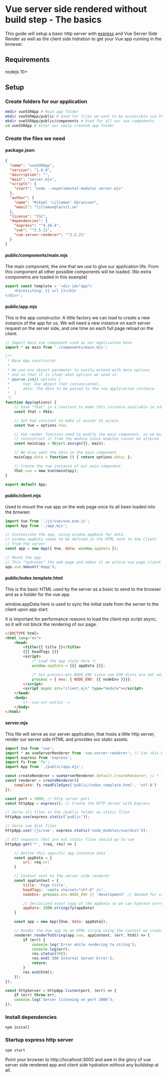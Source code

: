 # Vue server side rendered without build step - The basics

This guide will setup a basic http server with [express](https://expressjs.com/) and Vue Server Side Render as well as the client side hidration to get your Vue app running in the browser.

## Requirements

nodejs 10+

## Setup

### Create folders for our application

```bash
mkdir vueSSRApp # Main app folder
mkdir vueSSRApp/public # Used for files we want to be accessible via the browser
mkdir vueSSRApp/public/components # Used for all our vue components
cd vueSSRApp # Enter our newly created app folder
```

### Create the files we need

#### package.json:

```json
{
  "name": "vueSSRApp",
  "version": "1.0.0",
  "description": "",
  "main": "server.mjs",
  "scripts": {
    "start": "node --experimental-modules server.mjs"
  },
  "author": {
    "name": "Mikael 'Lilleman' Göransson",
    "email": "lilleman@larvit.se"
  },
  "license": "ISC",
  "dependencies": {
    "express": "^4.16.4",
    "vue": "^2.5.21",
    "vue-server-renderer": "^2.5.21"
  }
}
```

#### public/components/main.mjs

The main component, the one that we use to give our application life. From this
component all other possible components will be loaded. (No extra componetns
are loaded in this example)

```javascript
export const template = `<div id="app">
	<h1>Visiting: {{ url }}</h1>
</div>`;
```

#### public/app.mjs

This is the app constructor. A little factory we can load to create a new
instance of the app for us. We will need a new instance on each server request
on the server side, and one time on each full page reload on the client.

```javascript
// Import main vue component used as our application base
import * as main from './components/main.mjs';

/**
 * Base App constructor
 *
 * We use one object parameter to easily extend with more options
 * and so that it is clear what options we send in
 * @param {obj} options {
 *		Vue: Vue object (not instanciated),
 *		data: The data to be passed to the vue application instance
 *	}
 */
function App(options) {
	// Save "that" in a constant to make this instance available in sub scopes
	const that = this;

	// Set Vue constant to make it easier to access
	const Vue = options.Vue;

	// Vue render function need to modify the main component, so we must
	// reconstruct it from the module since modules cannot be altered
	const mainCopy = Object.assign({}, main);

	// We also want the data in the main component
	mainCopy.data = function () { return options.data; };

	// Create the vue instance of our main component
	that.vue = new Vue(mainCopy);
}

export default App;
```

#### public/client.mjs

Used to mount the vue app on the web page once its all been loaded into the
browser.

```javascript
import Vue from './js/vue/vue.esm.js';
import App from './app.mjs';

// Instanciate the app, using window.appData for data.
// window.appData needs to be defined in the HTML sent to the client
// from the server
const app = new App({ Vue, data: window.appData });

// Mount the app
// This "hydrates" the web page and makes it an active vue page client side
app.vue.$mount('#app');
```

#### public/index.template.html

This is the basic HTML used by the server as a basic to send to the browser and as a holder for the vue app.

window.appData here is used to sync the initial state from the server to the client upon app start.

It is important for performance reasons to load the client.mjs script async, so it will not block the rendering of our page.

```html
<!DOCTYPE html>
<html lang="en">
	<head>
		<title>{{ title }}</title>
		{{{ headTags }}}
		<script>
			/* Load the app state here */
			window.appData = {{{ appData }}};

			/* Set process.env.NODE_ENV since vue ESM dists are not adjusted to browsers yet */
			process = { env: { NODE_ENV: {{ nodeEnv }}}};
		</script>
		<script async src="client.mjs" type="module"></script>
	</head>
	<body>
		<!--vue-ssr-outlet-->
	</body>
</html>
```

#### server.mjs

This file will serve as our server application, that hosts a little http server,
render our server side HTML and provides our static assets.

```javascript
import Vue from 'vue';
import * as vueServerRenderer from 'vue-server-renderer'; // Can this be done in a more clean way? *
import express from 'express';
import fs from 'fs';
import App from './public/app.mjs';

const createRenderer = vueServerRenderer.default.createRenderer; // * To get this
const renderer = createRenderer({
	template: fs.readFileSync('public/index.template.html', 'utf-8')
});

const port = 3000; // http server port
const httpApp = express(); // Create the HTTP server with Express

// Serve all files in the /public folder as static files
httpApp.use(express.static('public'));

// Serve vue dist files
httpApp.use('/js/vue', express.static('node_modules/vue/dist'));

// All requests that are not static files should go to vue
httpApp.get('*', (req, res) => {

	// Define this specific app instance data
	const appData = {
		url: req.url
	}

	// Context sent to the server side renderer
	const appContext = {
		title: 'Page title',
		headTags: '<meta charset="utf-8" />',
		nodeEnv: process.env.NODE_ENV || 'development' // Needed for vue ESM dist files to work properly in browsers

		// Serialized exact copy of the appData so we can hydrate correctly on the client side
		appData: JSON.stringify(appData)
	}

	const app = new App({Vue, data: appData});

	// Render the Vue app to an HTML string using the context we created earlier
	renderer.renderToString(app.vue, appContext, (err, html) => {
		if (err) {
			console.log('Error while rendering to string');
			console.log(err);
			res.status(500);
			res.end('500 Internal Server Error');
			return;
		}
		res.end(html);
	});
});

const httpServer = httpApp.listen(port, (err) => {
	if (err) throw err;
	console.log('Server listening on port 3000');
});
```

### Install dependencies

    npm install

### Startup express http server

    npm start

Point your browser to http://localhost:3000 and awe in the glory of vue server side rendered app and client side hydration without any buildstep at all.
